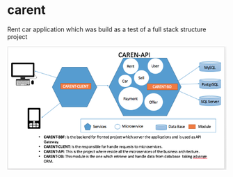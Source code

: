 # carent
Rent car application which was build as a test of a full stack structure project 


![Alt text](./diagram.png?raw=true "DIAGRAM OF ARCHITECTURE")